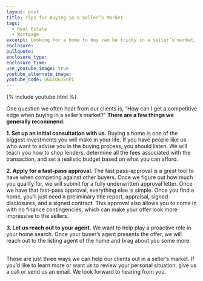 ```yaml
---
layout: post
title: Tips for Buying in a Seller’s Market
tags:
  - Real Estate
  - Mortgage
excerpt: Looking for a home to buy can be tricky in a seller’s market. We’ve got three tips to help you do just that.
enclosure:
pullquote:
enclosure_type:
enclosure_time:
use_youtube_image: true
youtube_alternate_image:
youtube_code: UGGTQG1SnPI
---
```



{% include youtube.html %}

One question we often hear from our clients is, “How can I get a competitive edge when buying in a seller’s market?” **There are a few things we generally recommend:**

**1. Set up an initial consultation with us.** Buying a home is one of the biggest investments you will make in your life. If you have people like us who want to advise you in the buying process, you should listen. We will teach you how to shop lenders, determine all the fees associated with the transaction, and set a realistic budget based on what you can afford.

**2. Apply for a fast-pass approval.** The fast pass-approval is a great tool to have when competing against other buyers. Once we figure out how much you qualify for, we will submit for a fully underwritten approval letter. Once we have that fast-pass approval, everything else is simple. Once you find a home, you’ll just need a preliminary title report, appraisal, signed disclosures, and a signed contract. This approval also allows you to come in with no finance contingencies, which can make your offer look more impressive to the sellers.

**3. Let us reach out to your agent.** We want to help play a proactive role in your home search. Once your buyer’s agent presents the offer, we will reach out to the listing agent of the home and brag about you some more.

<br>Those are just three ways we can help our clients out in a seller’s market. If you’d like to learn more or want us to review your personal situation, give us a call or send us an email. We look forward to hearing from you.